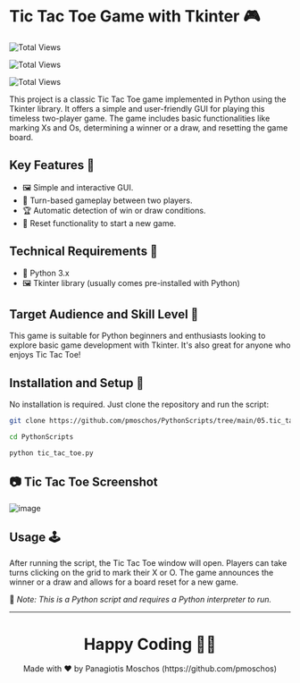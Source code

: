 # Tic Tac Toe Game with Tkinter 🎮

![Total Views](https://views.whatilearened.today/views/github/pmoschos/pmoschos.svg)

![Total Views](https://views.whatilearened.today/views/github/pmoschos/pmoschos.svg)

![Total Views](https://views.whatilearened.today/views/github/pmoschos/pmoschos.svg)

This project is a classic Tic Tac Toe game implemented in Python using the Tkinter library. It offers a simple and user-friendly GUI for playing this timeless two-player game. The game includes basic functionalities like marking Xs and Os, determining a winner or a draw, and resetting the game board.

## Key Features 🌟

- 🖼️ Simple and interactive GUI.
- 🔄 Turn-based gameplay between two players.
- 🏆 Automatic detection of win or draw conditions.
- 🔄 Reset functionality to start a new game.

## Technical Requirements 🔧

- 🐍 Python 3.x
- 🖼️ Tkinter library (usually comes pre-installed with Python)

## Target Audience and Skill Level 🎯

This game is suitable for Python beginners and enthusiasts looking to explore basic game development with Tkinter. It's also great for anyone who enjoys Tic Tac Toe!

## Installation and Setup 🚀

No installation is required. Just clone the repository and run the script:

```bash
git clone https://github.com/pmoschos/PythonScripts/tree/main/05.tic_tac_toe
```

```bash
cd PythonScripts
```

```bash
python tic_tac_toe.py
```

## 📷 Tic Tac Toe Screenshot
![image](https://github.com/pmoschos/pmoschos/assets/133533759/0e9031ef-b407-4c37-a9e9-806cff52dbc9)

## Usage 🕹️

After running the script, the Tic Tac Toe window will open. Players can take turns clicking on the grid to mark their X or O. The game announces the winner or a draw and allows for a board reset for a new game.

🔗 *Note: This is a Python script and requires a Python interpreter to run.*

---

<h1 align=center>Happy Coding 👨‍💻 </h1>

<p align="center">
  Made with ❤️ by Panagiotis Moschos (https://github.com/pmoschos)
</p>